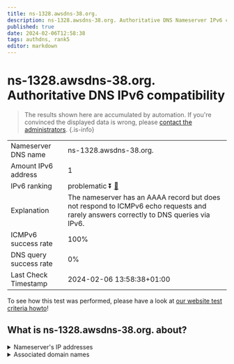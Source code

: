 ```yaml
---
title: ns-1328.awsdns-38.org.
description: ns-1328.awsdns-38.org. Authoritative DNS Nameserver IPv6 compatibility
published: true
date: 2024-02-06T12:58:38
tags: authdns, rank5
editor: markdown
---
```


# ns-1328.awsdns-38.org. Authoritative DNS IPv6 compatibility

> The results shown here are accumulated by automation. If you're convinced the displayed data is wrong, please [contact the administrators](/howto/chat). 
{.is-info}




|   |   |
| - | - |
| Nameserver DNS name | ns-1328.awsdns-38.org.
| Amount IPv6 address | 1
| IPv6 ranking | problematic :arrow_double_down: [🔗](/howto/ranking) |
| Explanation | The nameserver has an AAAA record but does not respond to ICMPv6 echo requests and rarely answers correctly to DNS queries via IPv6. |
| ICMPv6 success rate | 100%|
| DNS query success rate | 0% |
| Last Check Timestamp | 2024-02-06 13:58:38+01:00 |

To see how this test was performed, please have a look at [our website test criteria howto](/howto/testcriteria/authdns)!


## What is ns-1328.awsdns-38.org. about?




<details>
<summary>Nameserver's IP addresses</summary>

2600:9000:5305:3000::1

</details>



<details>
<summary>Associated domain names</summary>

www.nytimes.com

</details>
